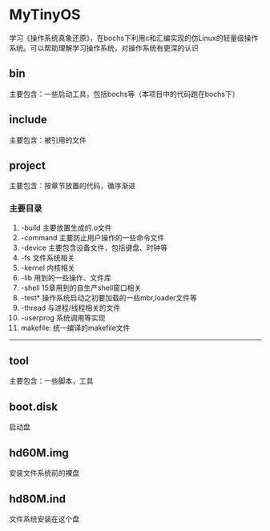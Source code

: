 # MyTinyOS
学习《操作系统真象还原》，在bochs下利用c和汇编实现的仿Linux的轻量级操作系统。可以帮助理解学习操作系统，对操作系统有更深的认识

## bin
主要包含：一些启动工具，包括bochs等（本项目中的代码跑在bochs下）

## include
主要包含：被引用的文件

## project
主要包含：按章节放置的代码，循序渐进
### 主要目录
1. -build 主要放置生成的.o文件
2. -command 主要防止用户操作的一些命令文件
3. -device 主要包含设备文件，包括键盘、时钟等
4. -fs  文件系统相关
5. -kernel 内核相关
6. -lib 用到的一些操作、文件库
7. -shell 15章用到的自生产shell窗口相关
8. -test* 操作系统启动之初要加载的一些mbr,loader文件等
9. -thread 与进程/线程相关的文件
10. -userprog 系统调用等实现
11. makefile: 统一编译的makefile文件

-----------------------------------------------------------------------------------------------------------------
## tool
主要包含：一些脚本，工具

## boot.disk
启动盘

## hd60M.img
安装文件系统前的裸盘

## hd80M.ind
文件系统安装在这个盘

